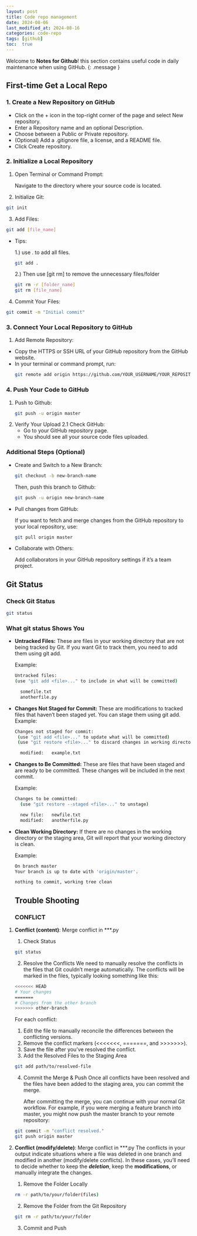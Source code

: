 ```yaml
---
layout: post
title: Code repo management
date: 2024-08-06 
last_modified_at: 2024-08-16
categories: code-repo
tags: [github]
toc:  true
---
```

Welcome to **Notes for Github**! this section contains useful code in daily maintenance when using GitHub.
{: .message }


## First-time Get a Local Repo

### 1. Create a New Repository on GitHub 
-	Click on the + icon in the top-right corner of the page and select New repository.
-	Enter a Repository name and an optional Description.
-	Choose between a Public or Private repository.
-	(Optional) Add a .gitignore file, a license, and a README file.
-	Click Create repository.

### 2. Initialize a Local Repository
1. 	Open Terminal or Command Prompt:

	Navigate to the directory where your source code is located.

2.	 Initialize Git:
  ``` bash
git init
  ``` 
3.	 Add Files:
  ``` bash
git add [file_name] 
  ```

-   Tips: 
   
	1.) use . to add all files.
	``` bash
	git add .
	```

	2.) Then use [git rm] to remove the unnecessary files/folder
	``` bash
	git rm -r [folder_name]
	git rm [file_name]
	```

4. Commit Your Files:
``` bash
git commit -m "Initial commit"
```


	

### 3. Connect Your Local Repository to GitHub

1.	Add Remote Repository:
-	Copy the HTTPS or SSH URL of your GitHub repository from the GitHub website.
-	In your terminal or command prompt, run:
  	``` bash
	git remote add origin https://github.com/YOUR_USERNAME/YOUR_REPOSITORY_NAME.git
	```

### 4. Push Your Code to GitHub

1. Push to Github:
	``` bash
	git push -u origin master
	```
2. Verify Your Upload
	2.1 Check GitHub:
	-	Go to your GitHub repository page.
	-	You should see all your source code files uploaded.


### Additional Steps (Optional)

- Create and Switch to a New Branch:
	``` bash
	git checkout -b new-branch-name
	```

	Then, push this branch to Github:
	``` bash
	git push -u origin new-branch-name
	```

- Pull changes from GitHub:

	If you want to fetch and merge changes from the GitHub repository to your local repository, use:

	``` bash
	git pull origin master
	```

- Collaborate with Others:

	Add collaborators in your GitHub repository settings if it’s a team project.


## Git Status

### Check Git Status
``` bash
git status
```

### What git status Shows You
- **Untracked Files:** These are files in your working directory that are not being tracked by Git. If you want Git to track them, you need to add them using git add.

  	Example:
	``` bash
	Untracked files:
	(use "git add <file>..." to include in what will be committed)
	
	  somefile.txt
	  anotherfile.py
	```

- **Changes Not Staged for Commit:** These are modifications to tracked files that haven’t been staged yet. You can stage them using git add.
 	Example:
  	``` bash
	Changes not staged for commit:
	 (use "git add <file>..." to update what will be committed)
	 (use "git restore <file>..." to discard changes in working directory)
	
	  modified:   example.txt
   	```
- **Changes to Be Committed:** These are files that have been staged and are ready to be committed. These changes will be included in the next commit.

  	Example:
  	``` bash
   	Changes to be committed:
	  (use "git restore --staged <file>..." to unstage)
   	
	  new file:   newfile.txt
	  modified:   anotherfile.py
   	```
- **Clean Working Directory:** If there are no changes in the working directory or the staging area, Git will report that your working directory is clean.

  	Example:
  	``` bash
	On branch master
	Your branch is up to date with 'origin/master'.

	nothing to commit, working tree clean
   	```

   ## Trouble Shooting
  ### CONFLICT
1. **Conflict (content)**: Merge conflict in ***.py
     1) Check Status
	``` bash
	git status
	```
     2) Resolve the Conflicts
	We need to manually resolve the conflicts in the files that Git couldn’t merge automatically. The conflicts will be marked in the files, typically looking something like this:

	``` bash
	<<<<<<< HEAD
	# Your changes
	=======
	# Changes from the other branch
	>>>>>>> other-branch
	```
	For each conflict:

	1.	Edit the file to manually reconcile the differences between the conflicting versions.
	2.	Remove the conflict markers (<<<<<<<, =======, and >>>>>>>).
	3.	Save the file after you’ve resolved the conflict.

     3) Add the Resolved Files to the Staging Area
  	``` bash
   	git add path/to/resolved-file
   	```
     4) Commit the Merge & Push 
  	Once all conflicts have been resolved and the files have been added to the staging area, you can commit the merge.
	
 		After committing the merge, you can continue with your normal Git workflow. For example, if you were merging a feature branch into master, you might now push the master branch to your remote repository:
	``` bash
   	git commit -m "conflict resolved."
 	git push origin master
   	```

2. **Conflict (modify/delete)**: Merge conflict in ***.py
The conflicts in your output indicate situations where a file was deleted in one branch and modified in another (modify/delete conflicts). In these cases, you’ll need to decide whether to keep the ***deletion***, keep the **modifications**, or manually integrate the changes.
	1) Remove the Folder Locally
	``` bash
 	rm -r path/to/your/folder(files)
 	```
 	2) Remove the Folder from the Git Repository
	``` bash
 	git rm -r path/to/your/folder
 	```
 	3) Commit and Push
